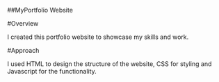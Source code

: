 ##MyPortfolio Website

#Overview

I created this portfolio website to showcase my skills and work.

#Approach

I used HTML to design the structure of the website, CSS for styling and Javascript for the functionality. 
